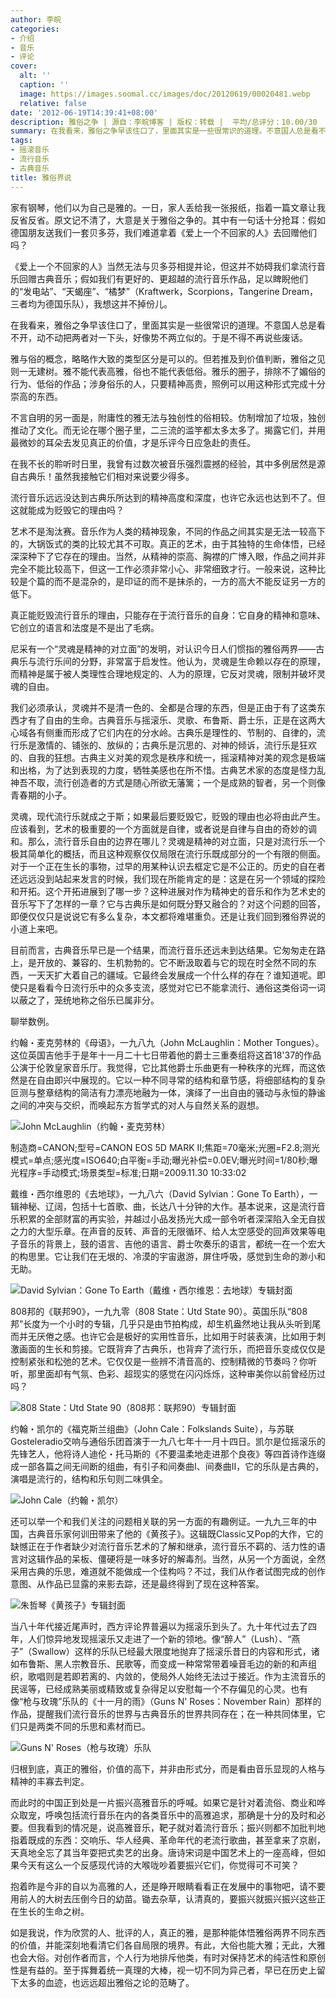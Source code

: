 ```yaml
---
author: 李皖
categories:
- 介绍
- 音乐
- 评论
cover:
  alt: ''
  caption: ''
  image: https://images.soomal.cc/images/doc/20120619/00020481.webp
  relative: false
date: '2012-06-19T14:39:41+08:00'
description: 雅俗之争 | 源自：李皖博客 | 版权：转载 |  平均/总评分：10.00/30
summary: 在我看来，雅俗之争早该住口了，里面其实是一些很常识的道理。不意国人总是看不开，动不动把两者对一下头，好像势不两立似的。于是不得不再说些废话。雅与俗的概念，略略作大致的类型区分是可以的。但若推及到价值判断，雅俗之见则一无建树。雅不能代表高雅，俗也不能代表低俗。雅乐的圈子，排除不了媚俗的行为、低俗的作品……
tags:
- 摇滚音乐
- 流行音乐
- 古典音乐
title: 雅俗界说
---
```


家有钢琴，他们以为自己是雅的。一日，家人丢给我一张报纸，指着一篇文章让我反省反省。原文记不清了，大意是关于雅俗之争的。其中有一句话十分抢耳：假如德国朋友送我们一套贝多芬，我们难道拿着《爱上一个不回家的人》去回赠他们吗？

《爱上一个不回家的人》当然无法与贝多芬相提并论，但这并不妨碍我们拿流行音乐回赠古典音乐；假如我们有更好的、更超越的流行音乐作品，足以睥睨他们的“发电站”、“天蝎座”、“橘梦”（Kraftwerk，Scorpions，Tangerine Dream，三者均为德国乐队），我想这并不掉份儿。

在我看来，雅俗之争早该住口了，里面其实是一些很常识的道理。不意国人总是看不开，动不动把两者对一下头，好像势不两立似的。于是不得不再说些废话。

雅与俗的概念，略略作大致的类型区分是可以的。但若推及到价值判断，雅俗之见则一无建树。雅不能代表高雅，俗也不能代表低俗。雅乐的圈子，排除不了媚俗的行为、低俗的作品；涉身俗乐的人，只要精神高贵，照例可以用这种形式完成十分崇高的东西。

不言自明的另一面是，附庸性的雅无法与独创性的俗相较。仿制增加了垃圾，独创推动了文化。而无论在哪个圈子里，二三流的滥竽都太多太多了。揭露它们，并用最微妙的耳朵去发见真正的价值，才是乐评今日应急赴的责任。

在我不长的聆听时日里，我曾有过数次被音乐强烈震撼的经验，其中多例居然是源自古典乐！虽然我接触它们相对来说要少得多。

流行音乐远远没达到古典乐所达到的精神高度和深度，也许它永远也达到不了。但这就能成为贬毁它的理由吗？

艺术不是淘汰赛。音乐作为人类的精神现象，不同的作品之间其实是无法一较高下的，大锅饭式的类的比较尤其不可取。真正的艺术，由于其独特的生命体悟，已经深深种下了它存在的理由。当然，从精神的崇高、胸襟的广博入眼，作品之间并非完全不能比较高下，但这一工作必须非常小心、非常细致才行。一般来说，这种比较是个篇的而不是混杂的，是印证的而不是抹杀的，一方的高大不能反证另一方的低下。

真正能贬毁流行音乐的理由，只能存在于流行音乐的自身：它自身的精神和意味、它创立的语言和法度是不是出了毛病。

尼采有一个“灵魂是精神的对立面”的发明，对认识今日人们惯指的雅俗两界――古典乐与流行乐间的分野，非常富于启发性。他认为，灵魂是生命赖以存在的原理，而精神是属于被人类理性合理地规定的、人为的原理，它反对灵魂，限制并破坏灵魂的自由。

我们必须承认，灵魂并不是清一色的、全都是合理的东西，但是正由于有了这类东西才有了自由的生命。古典音乐与摇滚乐、灵歌、布鲁斯、爵士乐，正是在这两大心域各有侧重而形成了它们内在的分水岭。古典乐是理性的、节制的、自律的，流行乐是激情的、铺张的、放纵的；古典乐是沉思的、对神的倾诉，流行乐是狂欢的、自我的狂想。古典主义对美的观念是秩序和统一，摇滚精神对美的观念是极端和出格，为了达到表现的力度，牺牲美感也在所不惜。古典艺术家的态度是怪力乱神吾不取，流行创造者的方式是随心所欲无藩篱；一个是成熟的智者，另一个则像青春期的小子。

灵魂，现代流行乐就成之于斯；如果最后要贬毁它，贬毁的理由也必将由此产生。应该看到，艺术的极重要的一个方面就是自律，或者说是自律与自由的奇妙的调和。那么，流行音乐自由的边界在哪儿？灵魂是精神的对立面，只是对流行乐一个极其简单化的概括，而且这种观察仅仅局限在流行乐既成部分的一个有限的侧面。对于一个正在生长的事物，过早的用某种认识去框定它是不公正的。历史的自在者还远远没到站起来发言的时候，我们现在所能肯定的是：这是在另一个领域的探险和开拓。这个开拓进展到了哪一步？这种进展对作为精神史的音乐和作为艺术史的音乐写下了怎样的一章？它与古典乐是如何既分野又融合的？对这个问题的回答，即便仅仅只是说说它有多么复杂，本文都将难堪重负。还是让我们回到雅俗界说的小道上来吧。

目前而言，古典音乐早已是一个结果，而流行音乐还远未到达结果。它匆匆走在路上，是开放的、兼容的、生机勃勃的。它不断汲取着与它的现在时全然不同的东西，一天天扩大着自己的疆域。它最终会发展成一个什么样的存在？谁知道呢。即使只是看看今日流行乐中的众多支流，感觉对它已不能拿流行、通俗这类俗词一词以蔽之了，笼统地称之俗乐已属非分。

聊举数例。

约翰・麦克劳林的《母语》，一九八九（John McLaughlin：Mother Tongues）。这位英国吉他手于是年十一月二十七日带着他的爵士三重奏组将这首18'37的作品公演于伦敦皇家音乐厅。我觉得，它比其他爵士乐曲更有一种秩序的光辉，而这依然是在自由即兴中展现的。它以一种不同寻常的结构和章节感，将细部结构的复杂叵测与整章结构的简洁有力漂亮地融为一体，演绎了一出自由的骚动与永恒的静谧之间的冲突与交织，而唤起东方哲学式的对人与自然关系的遐想。

![John McLaughlin（约翰・麦克劳林）](https://images.soomal.cc/images/doc/20120619/00020480.webp)

制造商=CANON;型号=CANON EOS 5D MARK II;焦距=70毫米;光圈=F2.8;测光模式=单点;感光度=ISO640;白平衡=手动;曝光补偿=0.0EV;曝光时间=1/80秒;曝光程序=手动模式;场景类型=标准;日期=2009.11.30 10:33:02



戴维・西尔维恩的《去地球》，一九八六（David Sylvian：Gone To Earth），一辑神秘、辽阔，包括十七首歌、曲，长达八十分钟的大作。基本说来，这是流行音乐积累的全部财富的再实验，并越过小品发扬光大成一部令听者深深陷入全无自拔之力的大型乐章。在声音的反转、声音的无限循环、给人太空感受的回声效果等电子音乐的背景上，鼓的语言、吉他的语言、爵士吹奏乐的语言，都统一在一个宏大的构思里。它让我们在无垠的、冷漠的宇宙遨游，屏住呼吸，感觉到生命的渺小和无助。

![David Sylvian：Gone To Earth（戴维・西尔维恩：去地球）专辑封面](https://images.soomal.cc/images/doc/20120619/00020481.webp)





808邦的《联邦90》，一九九零（808 State：Utd State 90）。英国乐队“808邦”长度为一个小时的专辑，几乎只是由节拍构成，却生机盎然地让我从头听到尾而并无厌倦之感。也许它会是极好的实用性音乐，比如用于时装表演，比如用于刺激画面的生长和剪接。它既背弃了古典乐，也背弃了流行乐，而把音乐变成仅仅是控制紧张和松弛的艺术。它仅仅是一些辨不清音高的、控制精微的节奏吗？你听听，那里面却有气氛、色彩、超现实的感觉在闪闪烁烁，这种审美你以前曾经历过吗？

![808 State：Utd State 90（808邦：联邦90）专辑封面](https://images.soomal.cc/images/doc/20120619/00020482.webp)





约翰・凯尔的《福克斯兰组曲》（John Cale：Folkslands Suite），与苏联Gosteleradio交响与通俗乐团首演于一九八七年十一月十四日。凯尔是位摇滚乐的先锋艺人，他将诗人迪伦・托马斯的《不要温柔地走进那个良夜》等四首诗作连缀成一部各篇之间无间断的组曲，有引子和间奏曲Ⅰ、间奏曲Ⅱ，它的乐队是古典的，演唱是流行的，结构和乐句则二味俱全。

![John Cale（约翰・凯尔）](https://images.soomal.cc/images/doc/20120619/00020483.webp)





还可以举一个和我们关注的问题相关联的另一方面的有趣例证。一九九三年的中国，古典音乐家何训田带来了他的《黄孩子》。这辑既Classic又Pop的大作，它的缺憾正在于作者缺少对流行音乐艺术的了解和继承，流行音乐不羁的、活力性的语言对这辑作品的呆板、僵硬将是一味多好的解毒剂。当然，从另一个方面说，全然采用古典的乐思，难道就不能做成一个佳构吗？不过，我们从作者试图完成的创作意图、从作品已显露的来影去踪，还是最终得到了现在这种答案。 

![朱哲琴《黄孩子》专辑封面](https://images.soomal.cc/images/doc/20120619/00020484.webp)





当八十年代接近尾声时，西方评论界普遍以为摇滚乐到头了。九十年代过去了四年，人们惊异地发现摇滚乐又走进了一个新的领地。像“醉人”（Lush）、“燕子”（Swallow）这样的乐队已经最大限度地抛弃了摇滚乐昔日的内容和形式，诸如布鲁斯、黑人宗教音乐、民歌等，而变成一种常常带着噪音毛边的新的和声组织，歌唱则是若即若离的、内敛的，使局外人始终无法过于接近。作为主流音乐的民谣等，已经成熟美丽或精致或复杂得足以安慰每一个不存偏见的心灵。也有像“枪与玫瑰”乐队的《十一月的雨》（Guns N' Roses：November Rain）那样的作品，提醒我们流行音乐的世界与古典音乐的世界共同存在；在一种共同体里，它们只是两类不同的乐思和素材而已。

![Guns N' Roses（枪与玫瑰）乐队](https://images.soomal.cc/images/doc/20120619/00020485.webp)





归根到底，真正的雅俗，价值的高下，并非由形式分，而是看由音乐显现的人格与精神的丰寡去判定。

而此时的中国正到处是一片振兴高雅音乐的呼喊。如果它是针对着流俗、商业和哗众取宠，呼唤包括流行音乐在内的各类音乐中的高雅追求，那确是十分的及时和必要。但我看到的情况是，说高雅音乐，靶子就对着流行音乐；振兴则都不加批判地指着既成的东西：交响乐、华人经典、革命年代的老流行歌曲，甚至拿来了京剧，天真地全忘了其当年耍把式卖艺的出身。唐诗宋词是中国艺术上的一座高峰，但如果今天有这么一个反感现代诗的大喉咙吵着要振兴它们，你觉得可不可笑？

抱着昨是今非的自以为高雅的人，还是睁开眼睛看看正在发展中的事物吧，请不要用前人的大树去压倒今日的幼苗。锄去杂草，认清真的，要振兴就振兴振兴这些正在生长的生命之树。

如是我说，作为欣赏的人、批评的人，真正的雅，是那种能体悟雅俗两界不同东西的价值，并能深刻地看清它们各自局限的境界。有此，大俗也能大雅；无此，大雅也会大俗。对创作者而言，个人行为地排斥他类，有时对保持艺术的纯洁性和原创性是有益的。至于挥舞着统一真理的大棒，视一切不同为异己者，早已在历史上留下太多的血迹，也远远超出雅俗之论的范畴了。